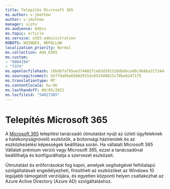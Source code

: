 ```yaml
---
title: Telepítés Microsoft 365
ms.author: v-jmathew
author: v-jmathew
manager: scotv
ms.audience: Admin
ms.topic: article
ms.service: o365-administration
ROBOTS: NOINDEX, NOFOLLOW
localization_priority: Normal
ms.collection: Adm_O365
ms.custom:
- "9004194"
- "7374"
ms.openlocfilehash: 16bdbfaf95ee3744027ce03d591518db86cad0c9b86a227244a908245501eb6d
ms.sourcegitcommit: b5f7da89a650d2915dc652449623c78be6247175
ms.translationtype: MT
ms.contentlocale: hu-HU
ms.lasthandoff: 08/05/2021
ms.locfileid: "54027385"
---
```

# <a name="deploy-microsoft-365"></a>Telepítés Microsoft 365

A [Microsoft 365](https://go.microsoft.com/fwlink/?linkid=2072646) telepítési tanácsadó útmutatást nyújt az üzleti ügyfeleknek a hatékonyságnövelő eszközök, a biztonsági házirendek és az eszközkezelési képességek beállítása során. Ha vállalati Microsoft 365 Vállalati prémium verzió vagy Microsoft 365, ezzel a tanácsadóval beállíthatja és konfigurálhatja a szervezet eszközeit.

Útmutatást és erőforrásokat fog kapni, amelyek segítségével felhőalapú szolgáltatásait engedélyezheti, frissítheti az eszközöket az Windows 10 legújabb támogatott verziójára, és egyetlen központi helyen csatlakozhat az Azure Active Directory (Azure AD) szolgáltatáshoz.
